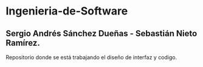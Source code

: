 # Ingenieria-de-Software

## Sergio Andrés Sánchez Dueñas - Sebastián Nieto Ramírez.

Repositorio donde se está trabajando el diseño de interfaz y codigo.
